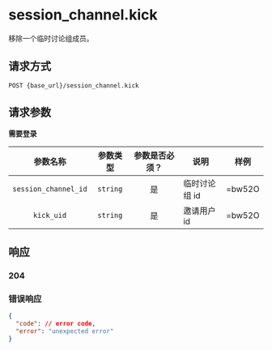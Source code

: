 # session_channel.kick

移除一个临时讨论组成员。

## 请求方式

```
POST {base_url}/session_channel.kick
```

## 请求参数

**需要登录**

| 参数名称 | 参数类型 | 参数是否必须？ | 说明 | 样例 |
|:--------:|:--------:|:--------------:|------|------|
| `session_channel_id` | `string` | 是 | 临时讨论组 id | =bw52O |
| `kick_uid` | `string` | 是 | 邀请用户 id | =bw52O |

## 响应

### 204
### 错误响应

```json
{
  "code": // error code,
  "error": "unexpected error"
}
```

<!-- generated by gen_doc.js -->
